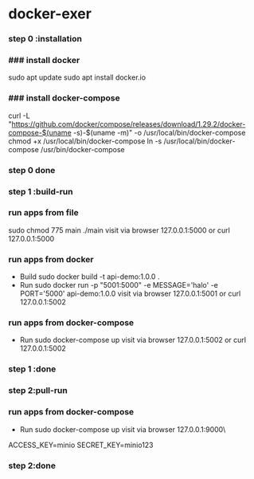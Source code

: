 # docker-exer


### step 0 :installation

### ### install docker
sudo apt update 
sudo apt install docker.io 

### ### install docker-compose
curl -L "https://github.com/docker/compose/releases/download/1.29.2/docker-compose-$(uname -s)-$(uname -m)" -o /usr/local/bin/docker-compose
chmod +x /usr/local/bin/docker-compose
ln -s /usr/local/bin/docker-compose /usr/bin/docker-compose

### step 0 done

### #########################################################

### step 1 :build-run

### run apps from file
sudo chmod 775 main
./main
visit via browser 127.0.0.1:5000 or curl 127.0.0.1:5000

### run apps from docker
- Build
sudo docker build -t api-demo:1.0.0 .
- Run
sudo docker run -p "5001:5000" -e MESSAGE='halo' -e PORT='5000' api-demo:1.0.0
visit via browser 127.0.0.1:5001 or curl 127.0.0.1:5002

### run apps from docker-compose
- Run
sudo docker-compose up
visit via browser 127.0.0.1:5002 or curl 127.0.0.1:5002

### step 1 :done

### #########################################################

### step 2:pull-run 

### run apps from docker-compose
- Run
sudo docker-compose up
visit via browser 127.0.0.1:9000\

ACCESS_KEY=minio
SECRET_KEY=minio123

### step 2:done 
